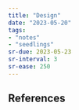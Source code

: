 ```yaml
---
title: "Design"
date: "2023-05-20"
tags:
- "notes"
- "seedlings"
sr-due: 2023-05-23
sr-interval: 3
sr-ease: 250
---
```




## References